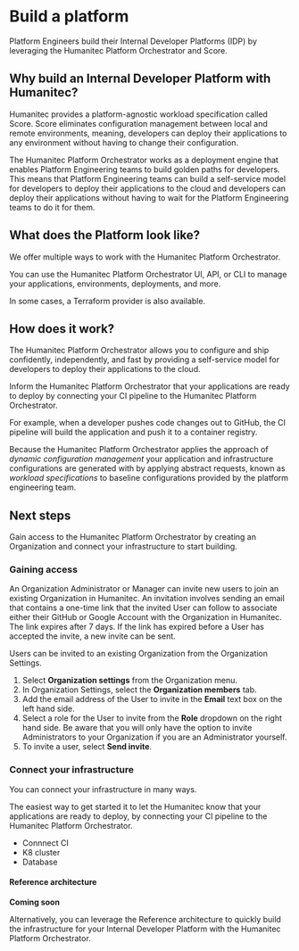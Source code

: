 # Build a platform

Platform Engineers build their Internal Developer Platforms (IDP) by leveraging the Humanitec Platform Orchestrator and Score.

## Why build an Internal Developer Platform with Humanitec?

Humanitec provides a platform-agnostic workload specification called Score. Score eliminates configuration management between local and remote environments, meaning, developers can deploy their applications to any environment without having to change their configuration.

The Humanitec Platform Orchestrator works as a deployment engine that enables Platform Engineering teams to build golden paths for developers. This means that Platform Engineering teams can build a self-service model for developers to deploy their applications to the cloud and developers can deploy their applications without having to wait for the Platform Engineering teams to do it for them.

## What does the Platform look like?

We offer multiple ways to work with the Humanitec Platform Orchestrator.

You can use the Humanitec Platform Orchestrator UI, API, or CLI to manage your applications, environments, deployments, and more.

In some cases, a Terraform provider is also available.

## How does it work?

The Humanitec Platform Orchestrator allows you to configure and ship confidently, independently, and fast by providing a self-service model for developers to deploy their applications to the cloud.

Inform the Humanitec Platform Orchestrator that your applications are ready to deploy by connecting your CI pipeline to the Humanitec Platform Orchestrator.

For example, when a developer pushes code changes out to GitHub, the CI pipeline will build the application and push it to a container registry.

Because the Humanitec Platform Orchestrator applies the approach of _dynamic configuration management_ your application and infrastructure configurations are generated with by applying abstract requests, known as _workload specifications_ to baseline configurations provided by the platform engineering team.

## Next steps

Gain access to the Humanitec Platform Orchestrator by creating an Organization and connect your infrastructure to start building.

### Gaining access

An Organization Administrator or Manager can invite new users to join an existing Organization in Humanitec. An invitation involves sending an email that contains a one-time link that the invited User can follow to associate either their GitHub or Google Account with the Organization in Humanitec. The link expires after 7 days. If the link has expired before a User has accepted the invite, a new invite can be sent.

Users can be invited to an existing Organization from the Organization Settings.

1. Select **Organization settings** from the Organization menu.
2. In Organization Settings, select the **Organization members** tab.
3. Add the email address of the User to invite in the **Email** text box on the left hand side.
4. Select a role for the User to invite from the **Role** dropdown on the right hand side. Be aware that you will only have the option to invite Administrators to your Organization if you are an Administrator yourself.
5. To invite a user, select **Send invite**.

<!--
For more information, see [Organization Roles]({{< relref "/platform-orchestrator/security/rbac" >}}).
-->

### Connect your infrastructure

You can connect your infrastructure in many ways.

The easiest way to get started it to let the Humanitec know that your applications are ready to deploy, by connecting your CI pipeline to the Humanitec Platform Orchestrator.

- Connnect CI
- K8 cluster
- Database

#### Reference architecture

**Coming soon**

Alternatively, you can leverage the Reference architecture to quickly build the infrastructure for your Internal Developer Platform with the Humanitec Platform Orchestrator.
